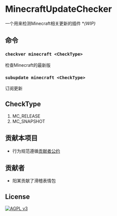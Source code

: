 # MinecraftUpdateChecker

一个用来检测Minecraft相关更新的插件 **(WIP)*

## 命令

### `checkver minecraft <CheckType>`

检查Minecraft的最新版

### `subupdate minecraft <CheckType>`

订阅更新

## CheckType

1. MC_RELEASE
2. MC_SNAPSHOT

## 贡献本项目

* 行为规范遵循[贡献者公约](./CODE_OF_CONDUCT.md) 

## 贡献者

* 阳某贡献了滑稽表情包  

## License

[![AGPL v3](http://www.gnu.org/graphics/agplv3-with-text-162x68.png)](./LICENSE)
